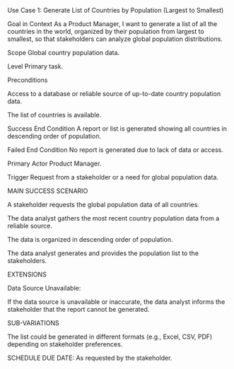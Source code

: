 Use Case 1: Generate List of Countries by Population (Largest to Smallest)

Goal in Context
As a Product Manager, I want to generate a list of all the countries in the world, organized by their population from largest to smallest, so that stakeholders can analyze global population distributions.

Scope
Global country population data.

Level
Primary task.

Preconditions

Access to a database or reliable source of up-to-date country population data.

The list of countries is available.

Success End Condition
A report or list is generated showing all countries in descending order of population.

Failed End Condition
No report is generated due to lack of data or access.

Primary Actor
Product Manager.

Trigger
Request from a stakeholder or a need for global population data.

MAIN SUCCESS SCENARIO

A stakeholder requests the global population data of all countries.

The data analyst gathers the most recent country population data from a reliable source.

The data is organized in descending order of population.

The data analyst generates and provides the population list to the stakeholders.

EXTENSIONS

Data Source Unavailable:

If the data source is unavailable or inaccurate, the data analyst informs the stakeholder that the report cannot be generated.

SUB-VARIATIONS

The list could be generated in different formats (e.g., Excel, CSV, PDF) depending on stakeholder preferences.

SCHEDULE
DUE DATE: As requested by the stakeholder.

